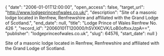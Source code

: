 {
  "date": "2006-01-01T12:00:00", 
  "open_access": false, 
  "target_url": "http://www.lodgeprinceofwales.co.uk/", 
  "description": "Site of a masonic lodge located in Renfrew, Renfrewshire and affiliated with the Grand Lodge of Scotland.", 
  "end_date": null, 
  "title": "Lodge Prince of Wales Renfrew No. 426 ", 
  "record_id": "20060101T120000/hSVXKCVK/LoB0oftxxJzpA==", 
  "publisher": "lodgeprinceofwales.co.uk", 
  "slug": 64576, 
  "start_date": null
}

Site of a masonic lodge located in Renfrew, Renfrewshire and affiliated with the Grand Lodge of Scotland.